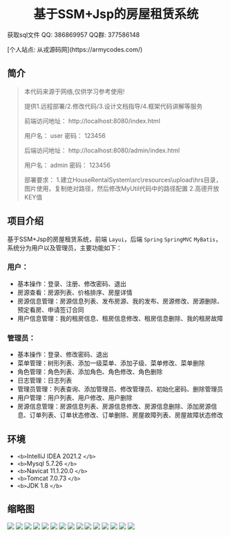 <p><h1 align="center">基于SSM+Jsp的房屋租赁系统</h1></p>

<p> 获取sql文件 QQ: 386869957 QQ群: 377586148 </p>
<p> [个人站点: 从戎源码网](https://armycodes.com/)</p>

## 简介

> 本代码来源于网络,仅供学习参考使用!
>
> 提供1.远程部署/2.修改代码/3.设计文档指导/4.框架代码讲解等服务
>
> 前端访问地址： http://localhost:8080/index.html
>
> 用户名： user
> 密码： 123456
>
> 后端访问地址： http://localhost:8080/admin/index.html
>
> 用户名： admin
> 密码： 123456
>
> 部署要求：
> 1.建立HouseRentalSystem\src\resources\upload\hrs目录，图片使用，复制绝对路径，然后修改MyUtil代码中的路径配置
> 2.高德开放KEY值

## 项目介绍

基于SSM+Jsp的房屋租赁系统，前端 `Layui`，后端 `Spring` `SpringMVC` `MyBatis`，系统分为用户以及管理员，主要功能如下：

### 用户：

- 基本操作：登录、注册、修改密码、退出
- 房源查看：房源列表、价格排序、房屋详情
- 房源信息管理：房源信息列表、发布房源、我的发布、房源修改、房源删除、预定看房、申请签订合同
- 用户信息管理：我的租房信息、租房信息修改、租房信息删除、我的租房故障

### 管理员：

- 基本操作：登录、修改密码、退出
- 菜单管理：树形列表、添加一级菜单、添加子级、菜单修改、菜单删除
- 角色管理：角色列表、添加角色、角色修改、角色删除
- 日志管理：日志列表
- 管理员管理：列表查询、添加管理员、修改管理员、初始化密码、删除管理员
- 用户管理：用户列表、用户修改、用户删除
- 房源信息管理：房源信息列表、房源信息修改、房源信息删除、添加房源信息、订单列表、订单状态修改、订单删除、房屋故障列表、房屋故障状态修改

## 环境

- `<b>`IntelliJ IDEA 2021.2 `</b>`
- `<b>`Mysql 5.7.26 `</b>`
- `<b>`Navicat  11.1.20.0 `</b>`
- `<b>`Tomcat 7.0.73 `</b>`
- `<b>`JDK 1.8 `</b>`

## 缩略图

![](screenshot/1.png)
![](screenshot/2.png)
![](screenshot/3.png)
![](screenshot/4.png)
![](screenshot/5.png)
![](screenshot/6.png)
![](screenshot/7.png)
![](screenshot/8.png)
![](screenshot/9.png)
![](screenshot/10.png)
![](screenshot/11.png)
![](screenshot/12.png)
![](screenshot/13.png)
![](screenshot/14.png)
![](screenshot/15.png)

